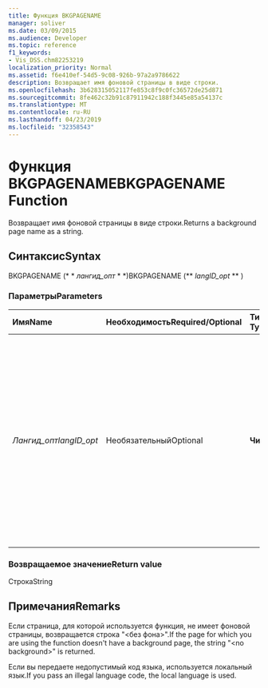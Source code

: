 ```yaml
---
title: Функция BKGPAGENAME
manager: soliver
ms.date: 03/09/2015
ms.audience: Developer
ms.topic: reference
f1_keywords:
- Vis_DSS.chm82253219
localization_priority: Normal
ms.assetid: f6e410ef-54d5-9c08-926b-97a2a9786622
description: Возвращает имя фоновой страницы в виде строки.
ms.openlocfilehash: 3b628315052117fe853c8f9c0fc36572de25d871
ms.sourcegitcommit: 8fe462c32b91c87911942c188f3445e85a54137c
ms.translationtype: MT
ms.contentlocale: ru-RU
ms.lasthandoff: 04/23/2019
ms.locfileid: "32358543"
---
```

# <a name="bkgpagename-function"></a><span data-ttu-id="45786-103">Функция BKGPAGENAME</span><span class="sxs-lookup"><span data-stu-id="45786-103">BKGPAGENAME Function</span></span>

<span data-ttu-id="45786-104">Возвращает имя фоновой страницы в виде строки.</span><span class="sxs-lookup"><span data-stu-id="45786-104">Returns a background page name as a string.</span></span>
  
## <a name="syntax"></a><span data-ttu-id="45786-105">Синтаксис</span><span class="sxs-lookup"><span data-stu-id="45786-105">Syntax</span></span>

<span data-ttu-id="45786-106">BKGPAGENAME (\* \* *лангид_опт* \* \*)</span><span class="sxs-lookup"><span data-stu-id="45786-106">BKGPAGENAME (\*\* *langID_opt* \*\* )</span></span> 
  
### <a name="parameters"></a><span data-ttu-id="45786-107">Параметры</span><span class="sxs-lookup"><span data-stu-id="45786-107">Parameters</span></span>

|<span data-ttu-id="45786-108">**Имя**</span><span class="sxs-lookup"><span data-stu-id="45786-108">**Name**</span></span>|<span data-ttu-id="45786-109">**Необходимость**</span><span class="sxs-lookup"><span data-stu-id="45786-109">**Required/Optional**</span></span>|<span data-ttu-id="45786-110">**Тип данных**</span><span class="sxs-lookup"><span data-stu-id="45786-110">**Data Type**</span></span>|<span data-ttu-id="45786-111">**Описание**</span><span class="sxs-lookup"><span data-stu-id="45786-111">**Description**</span></span>|
|:-----|:-----|:-----|:-----|
| <span data-ttu-id="45786-112">_Лангид_опт_</span><span class="sxs-lookup"><span data-stu-id="45786-112">_langID_opt_</span></span> <br/> |<span data-ttu-id="45786-113">Необязательный</span><span class="sxs-lookup"><span data-stu-id="45786-113">Optional</span></span>  <br/> |<span data-ttu-id="45786-114">**Числовой**</span><span class="sxs-lookup"><span data-stu-id="45786-114">**Numeric**</span></span> <br/> |<span data-ttu-id="45786-115">Используется для указания языка для строки, которую возвращает функция.</span><span class="sxs-lookup"><span data-stu-id="45786-115">Use to specify a language for the string the function returns.</span></span> <span data-ttu-id="45786-116">Используйте значение 0 (значение по умолчанию), чтобы указать локальный язык.</span><span class="sxs-lookup"><span data-stu-id="45786-116">Use 0 (default value) to specify the local language.</span></span> <span data-ttu-id="45786-117">Используйте 750, чтобы указать универсальный язык.</span><span class="sxs-lookup"><span data-stu-id="45786-117">Use 750 to specify universal language.</span></span>  <br/> |
   
### <a name="return-value"></a><span data-ttu-id="45786-118">Возвращаемое значение</span><span class="sxs-lookup"><span data-stu-id="45786-118">Return value</span></span>

<span data-ttu-id="45786-119">Строка</span><span class="sxs-lookup"><span data-stu-id="45786-119">String</span></span>
  
## <a name="remarks"></a><span data-ttu-id="45786-120">Примечания</span><span class="sxs-lookup"><span data-stu-id="45786-120">Remarks</span></span>

<span data-ttu-id="45786-121">Если страница, для которой используется функция, не имеет фоновой страницы, возвращается строка "\<без фона\>".</span><span class="sxs-lookup"><span data-stu-id="45786-121">If the page for which you are using the function doesn't have a background page, the string "\<no background\>" is returned.</span></span> 
  
<span data-ttu-id="45786-122">Если вы передаете недопустимый код языка, используется локальный язык.</span><span class="sxs-lookup"><span data-stu-id="45786-122">If you pass an illegal language code, the local language is used.</span></span> 
  

